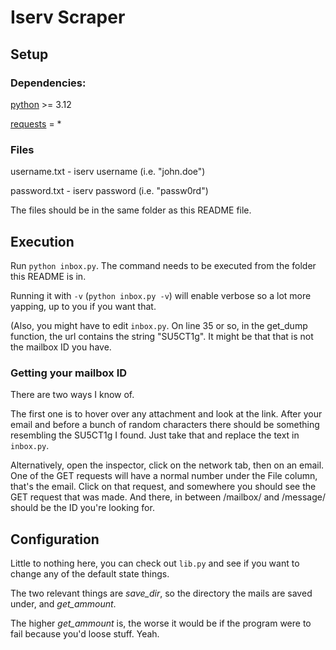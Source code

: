 # Iserv Scraper
## Setup
### Dependencies:
[python](https://www.python.org/downloads/) >= 3.12

[requests](https://pypi.org/project/requests/) = *

### Files
username.txt - iserv username (i.e. "john.doe")

password.txt - iserv password (i.e. "passw0rd")

The files should be in the same folder as this README file.

## Execution
Run `python inbox.py`. The command needs to be executed from the folder this README is in.

Running it with `-v` (`python inbox.py -v`) will enable verbose so a lot more yapping, up to you if you want that.

(Also, you might have to edit `inbox.py`. On line 35 or so, in the get_dump function, the url contains the string "SU5CT1g". It might be that that is not the mailbox ID you have.
### Getting your mailbox ID
There are two ways I know of.

The first one is to hover over any attachment and look at the link. After your email and before a bunch of random characters there should be something resembling the SU5CT1g I found. Just take that and replace the text in `inbox.py`.

Alternatively, open the inspector, click on the network tab, then on an email. One of the GET requests will have a normal number under the File column, that's the email.
Click on that request, and somewhere you should see the GET request that was made. And there, in between /mailbox/ and /message/ should be the ID you're looking for.

## Configuration
Little to nothing here, you can check out `lib.py` and see if you want to change any of the default state things.

The two relevant things are *save_dir*, so the directory the mails are saved under, and *get_ammount*.

The higher *get_ammount* is, the worse it would be if the program were to fail because you'd loose stuff. Yeah.
